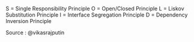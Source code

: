 S = Single Responsibility Principle
O = Open/Closed Principle
L = Liskov Substitution Principle
I  = Interface Segregation Principle
D = Dependency Inversion Principle


Source : @vikasrajputin
